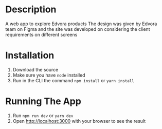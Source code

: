 # Description
A web app to explore Edvora products
The design was given by Edvora team on Figma and the site was developed on considering the client requirements on different screens


# Installation
1. Download the source
2. Make sure you have ```node``` installed
2. Run in the CLI the command ```npm install``` or ```yarn install```

# Running The App
1. Run ```npm run dev``` or ```yarn dev```
2. Open [http://localhost:3000](http://localhost:3000) with your browser to see the result

